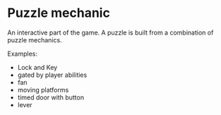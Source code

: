 # Puzzle mechanic
An interactive part of the game. A puzzle is built from a combination of puzzle mechanics.

Examples:
- Lock and Key
- gated by player abilities
- fan
- moving platforms
- timed door with button
- lever

